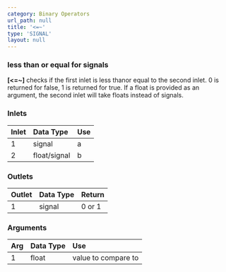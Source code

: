 ```yaml
---
category: Binary Operators
url_path: null
title: '<=~'
type: 'SIGNAL'
layout: null
---
```


### less than or equal for signals

**[<=~]** checks if the first inlet is less thanor equal to the second inlet. 0 is returned for false, 1 is returned for true. If a float is provided as an argument, the second inlet will take floats instead of signals.

### Inlets

| Inlet | Data Type    | Use      |
|:------|:-------------|:---------|
| 1     | signal       | a        |
| 2     | float/signal | b        |

### Outlets

| Outlet | Data Type | Return    |
|:-------|:----------|:----------|
| 1      | signal    | 0 or 1    |

### Arguments

| Arg | Data Type | Use                  |
|:----|:----------|:---------------------|
| 1   | float     | value to compare to  |
